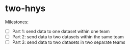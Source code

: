 # two-hnys

Milestones:
- [ ] Part 1: send data to one dataset within one team
- [ ] Part 2: send data to two datasets within the same team
- [ ] Part 3: send data to two datasets in two separate teams
